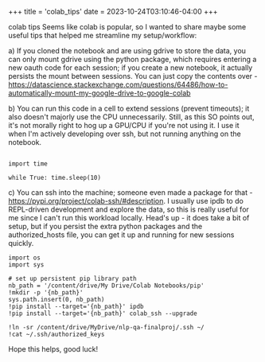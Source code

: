 +++
title = 'colab_tips'
date = 2023-10-24T03:10:46-04:00
+++

colab tips
Seems like colab is popular, so I wanted to share maybe some useful tips that helped me streamline my setup/workflow:

a) If you cloned the notebook and are using gdrive to store the data, you can only mount gdrive using the python package, which requires entering a new oauth code for each session; if you create a new notebook, it actually persists the mount between sessions. You can just copy the contents over - https://datascience.stackexchange.com/questions/64486/how-to-automatically-mount-my-google-drive-to-google-colab


b) You can run this code in a cell to extend sessions (prevent timeouts); it also doesn't majorly use the CPU unnecessarily. Still, as this SO points out, it's not morally right to hog up a GPU/CPU if you're not using it. I use it when I'm actively developing over ssh, but not running anything on the notebook.
```

import time

while True: time.sleep(10)
```
c) You can ssh into the machine; someone even made a package for that - https://pypi.org/project/colab-ssh/#description. I usually use ipdb to do REPL-driven development and explore the data, so this is really useful for me since I can't run this workload locally. Head's up - it does take a bit of setup, but if you persist the extra python packages and the authorized_hosts file, you can get it up and running for new sessions quickly.

```
import os
import sys

# set up persistent pip library path
nb_path = '/content/drive/My Drive/Colab Notebooks/pip'
!mkdir -p '{nb_path}'
sys.path.insert(0, nb_path)
!pip install --target='{nb_path}' ipdb
!pip install --target='{nb_path}' colab_ssh --upgrade
```
```
!ln -sr /content/drive/MyDrive/nlp-qa-finalproj/.ssh ~/
!cat ~/.ssh/authorized_keys
```
Hope this helps, good luck!


